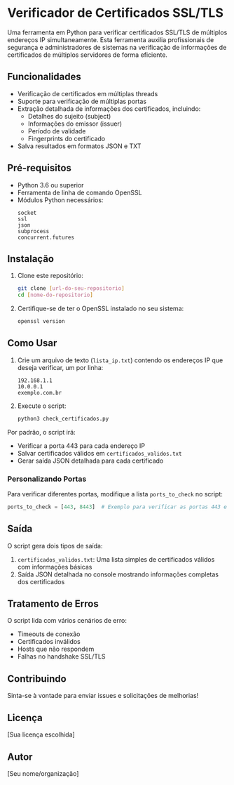 # Verificador de Certificados SSL/TLS

Uma ferramenta em Python para verificar certificados SSL/TLS de múltiplos endereços IP simultaneamente. Esta ferramenta auxilia profissionais de segurança e administradores de sistemas na verificação de informações de certificados de múltiplos servidores de forma eficiente.

## Funcionalidades

- Verificação de certificados em múltiplas threads
- Suporte para verificação de múltiplas portas
- Extração detalhada de informações dos certificados, incluindo:
  - Detalhes do sujeito (subject)
  - Informações do emissor (issuer)
  - Período de validade
  - Fingerprints do certificado
- Salva resultados em formatos JSON e TXT

## Pré-requisitos

- Python 3.6 ou superior
- Ferramenta de linha de comando OpenSSL
- Módulos Python necessários:
  ```
  socket
  ssl
  json
  subprocess
  concurrent.futures
  ```

## Instalação

1. Clone este repositório:
   ```bash
   git clone [url-do-seu-repositorio]
   cd [nome-do-repositorio]
   ```

2. Certifique-se de ter o OpenSSL instalado no seu sistema:
   ```bash
   openssl version
   ```

## Como Usar

1. Crie um arquivo de texto (`lista_ip.txt`) contendo os endereços IP que deseja verificar, um por linha:
   ```
   192.168.1.1
   10.0.0.1
   exemplo.com.br
   ```

2. Execute o script:
   ```bash
   python3 check_certificados.py
   ```

Por padrão, o script irá:
- Verificar a porta 443 para cada endereço IP
- Salvar certificados válidos em `certificados_validos.txt`
- Gerar saída JSON detalhada para cada certificado

### Personalizando Portas

Para verificar diferentes portas, modifique a lista `ports_to_check` no script:

```python
ports_to_check = [443, 8443]  # Exemplo para verificar as portas 443 e 8443
```

## Saída

O script gera dois tipos de saída:

1. `certificados_validos.txt`: Uma lista simples de certificados válidos com informações básicas
2. Saída JSON detalhada no console mostrando informações completas dos certificados

## Tratamento de Erros

O script lida com vários cenários de erro:
- Timeouts de conexão
- Certificados inválidos
- Hosts que não respondem
- Falhas no handshake SSL/TLS

## Contribuindo

Sinta-se à vontade para enviar issues e solicitações de melhorias!

## Licença

[Sua licença escolhida]

## Autor

[Seu nome/organização]
